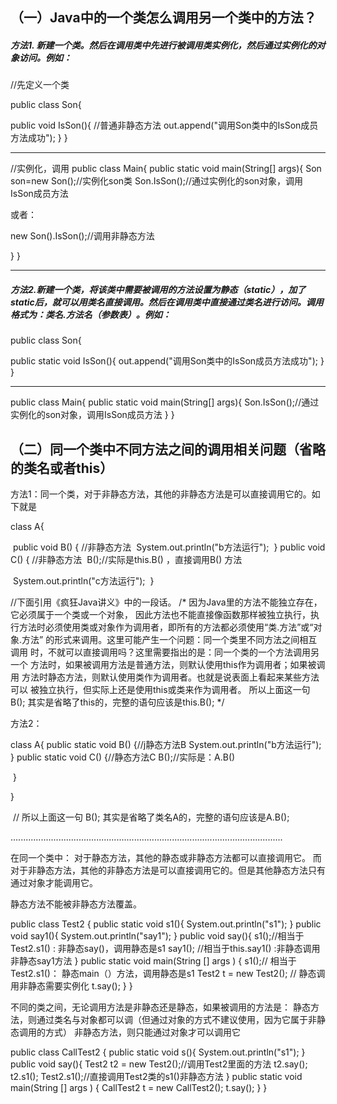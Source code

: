 ## （一）Java中的一个类怎么调用另一个类中的方法？

##### 方法1. 新建一个类。然后在调用类中先进行被调用类实例化，然后通过实例化的对象访问。例如：

//先定义一个类

public class Son{

  public void IsSon(){ //普通非静态方法
    out.append("调用Son类中的IsSon成员方法成功");
 }
}

-----------------------------------------------------------------------------------
//实例化，调用
public class Main{
public static void main(String[] args){
Son son=new Son();//实例化son类
Son.IsSon();//通过实例化的son对象，调用IsSon成员方法

或者：

new  Son().IsSon();//调用非静态方法

   }
}

-------------------------------------------------------------------------------

##### 方法2.新建一个类，将该类中需要被调用的方法设置为静态（static），加了static后，就可以用类名直接调用。然后在调用类中直接通过类名进行访问。调用格式为：类名.方法名（参数表）。例如：

public class Son{

  public static void IsSon(){
    out.append("调用Son类中的IsSon成员方法成功");
 }
}

------------------------------------------------------------------------------------
public class Main{
public static void main(String[] args){
Son.IsSon();//通过实例化的son对象，调用IsSon成员方法
  }
}





## （二）同一个类中不同方法之间的调用相关问题（省略的类名或者this）

方法1：同一个类，对于非静态方法，其他的非静态方法是可以直接调用它的。如下就是

class A{  

​       public void B()  { //非静态方法
​        System.out.println("b方法运行");
​     }
​        public void C() {    //非静态方法
​        B();//实际是this.B() ，直接调用B() 方法

​     System.out.println("c方法运行");
​    }



//下面引用《疯狂Java讲义》中的一段话。
        /*
        因为Java里的方法不能独立存在，它必须属于一个类或一个对象，
        因此方法也不能直接像函数那样被独立执行，执行方法时必须使用类或对象作为调用者，即所有的方法都必须使用“类.方法”或“对象.方法”
        的形式来调用。这里可能产生一个问题：同一个类里不同方法之间相互调用
        时，不就可以直接调用吗？这里需要指出的是：同一个类的一个方法调用另一个
        方法时，如果被调用方法是普通方法，则默认使用this作为调用者；如果被调用
        方法时静态方法，则默认使用类作为调用者。也就是说表面上看起来某些方法可以
        被独立执行，但实际上还是使用this或类来作为调用者。
        所以上面这一句 B(); 其实是省略了this的，完整的语句应该是this.B();
        */



方法2：

class A{
    public static void B() {//j静态方法B
        System.out.println("b方法运行");
    }
    public static void C() {//静态方法C
        B();//实际是：A.B()

​    }

}

​       //  所以上面这一句 B(); 其实是省略了类名A的，完整的语句应该是A.B();

............................................................................................................

在同一个类中：
对于静态方法，其他的静态或非静态方法都可以直接调用它。
而对于非静态方法，其他的非静态方法是可以直接调用它的。但是其他静态方法只有通过对象才能调用它。

静态方法不能被非静态方法覆盖。

public class Test2 {
    public static void s1(){
        System.out.println("s1");
    }
    public void say1(){
        System.out.println("say1");
    }
    public void say(){
        s1();//相当于Test2.s1()  : 非静态say()，调用静态是s1
        say1(); //相当于this.say1()   :非静态调用非静态say1方法
    }
    public static void main(String [] args ) {
         s1();// 相当于Test2.s1()： 静态main（）方法，调用静态是s1
         Test2 t = new Test2(); // 静态调用非静态需要实例化
          t.say();
    }
 }

不同的类之间，无论调用方法是非静态还是静态，如果被调用的方法是：
静态方法，则通过类名与对象都可以调（但通过对象的方式不建议使用，因为它属于非静态调用的方式）
非静态方法，则只能通过对象才可以调用它

public class CallTest2 {
      public static void s(){
          System.out.println("s1");
      }
      public void say(){
          Test2 t2 = new Test2();//调用Test2里面的方法
          t2.say(); 
          t2.s1();
          Test2.s1();//直接调用Test2类的s1()非静态方法
      }
      public static void main(String [] args ) {
          CallTest2 t = new CallTest2();
          t.say();
     }
 }







